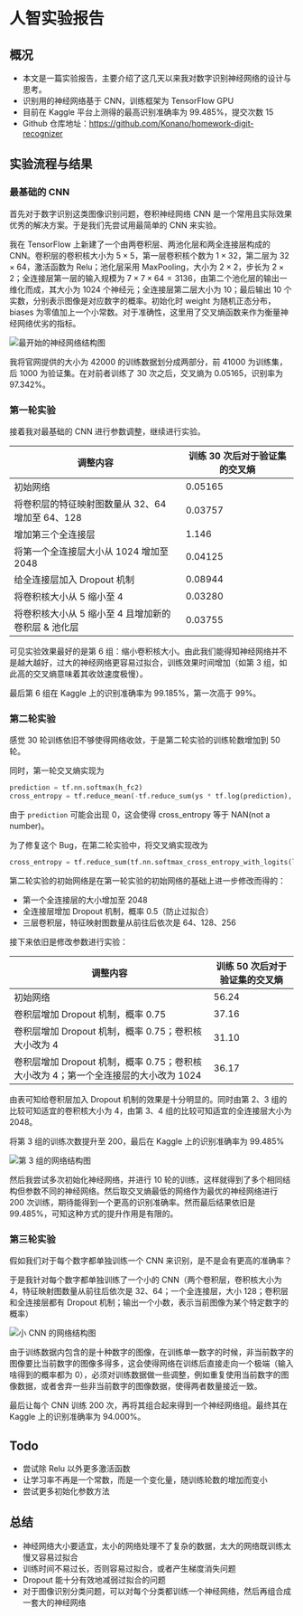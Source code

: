 # 人智实验报告

## 概况

- 本文是一篇实验报告，主要介绍了这几天以来我对数字识别神经网络的设计与思考。
- 识别用的神经网络基于 CNN，训练框架为 TensorFlow GPU
- 目前在 Kaggle 平台上测得的最高识别准确率为 99.485%，提交次数 15
- Github 仓库地址：https://github.com/Konano/homework-digit-recognizer

## 实验流程与结果

### 最基础的 CNN

首先对于数字识别这类图像识别问题，卷积神经网络 CNN 是一个常用且实际效果优秀的解决方案。于是我们先尝试用最简单的 CNN 来实验。

我在 TensorFlow 上新建了一个由两卷积层、两池化层和两全连接层构成的 CNN。卷积层的卷积核大小为 $5 \times 5$，第一层卷积核个数为 $1 \times 32$，第二层为 $32 \times 64$，激活函数为 Relu；池化层采用 MaxPooling，大小为 $2 \times 2$，步长为 $2 \times 2$；全连接层第一层的输入规模为 $7 \times 7 \times 64 = 3136$，由第二个池化层的输出一维化而成，其大小为 1024 个神经元；全连接层第二层大小为 10；最后输出 10 个实数，分别表示图像是对应数字的概率。初始化时 weight 为随机正态分布，biases 为零值加上一个小常数。对于准确性，这里用了交叉熵函数来作为衡量神经网络优劣的指标。

![最开始的神经网络结构图](pic/cnn.png)

我将官网提供的大小为 42000 的训练数据划分成两部分，前 41000 为训练集，后 1000 为验证集。在对前者训练了 30 次之后，交叉熵为 0.05165，识别率为 97.342%。

### 第一轮实验

接着我对最基础的 CNN 进行参数调整，继续进行实验。

| 调整内容                                            | 训练 30 次后对于验证集的交叉熵 |
| --------------------------------------------------- | ------------------------------ |
| 初始网络                                            | 0.05165                        |
| 将卷积层的特征映射图数量从 32、64 增加至 64、128    | 0.03757                        |
| 增加第三个全连接层                                  | 1.146                          |
| 将第一个全连接层大小从 1024 增加至 2048             | 0.04125                        |
| 给全连接层加入 Dropout 机制                         | 0.08944                        |
| 将卷积核大小从 5 缩小至 4                           | 0.03280                        |
| 将卷积核大小从 5 缩小至 4 且增加新的卷积层 & 池化层 | 0.03755                        |



可见实验效果最好的是第 6 组：缩小卷积核大小。由此我们能得知神经网络并不是越大越好，过大的神经网络更容易过拟合，训练效果时间增加（如第 3 组，如此高的交叉熵意味着其收敛速度极慢）。

最后第 6 组在 Kaggle 上的识别准确率为 99.185%，第一次高于 99%。

### 第二轮实验

感觉 30 轮训练依旧不够使得网络收敛，于是第二轮实验的训练轮数增加到 50 轮。

同时，第一轮交叉熵实现为

```python
prediction = tf.nn.softmax(h_fc2)
cross_entropy = tf.reduce_mean(-tf.reduce_sum(ys * tf.log(prediction), reduction_indices=[1]))
```

由于 `prediction` 可能会出现 0，这会使得 cross_entropy 等于 NAN(not a number)。

为了修复这个 Bug，在第二轮实验中，将交叉熵实现改为

```python
cross_entropy = tf.reduce_sum(tf.nn.softmax_cross_entropy_with_logits(logits=h_fc2, labels=ys))
```

第二轮实验的初始网络是在第一轮实验的初始网络的基础上进一步修改而得的：

- 第一个全连接层的大小增加至 2048
- 全连接层增加 Dropout 机制，概率 0.5（防止过拟合）
- 三层卷积层，特征映射图数量从前往后依次是 64、128、256

接下来依旧是修改参数进行实验：

| 调整内容 | 训练 50 次后对于验证集的交叉熵 |
| -------- | ---- |
| 初始网络 | 56.24 |
| 卷积层增加 Dropout 机制，概率 0.75 | 37.16 |
| 卷积层增加 Dropout 机制，概率 0.75；卷积核大小改为 4 | 31.10 |
| 卷积层增加 Dropout 机制，概率 0.75；卷积核大小改为 4；第一个全连接层的大小改为 1024 | 36.17 |



由表可知给卷积层加入 Dropout 机制的效果是十分明显的。同时由第 2、3 组的比较可知适宜的卷积核大小为 4，由第 3、4 组的比较可知适宜的全连接层大小为 2048。

将第 3 组的训练次数提升至 200，最后在 Kaggle 上的识别准确率为 99.485%

![第 3 组的网络结构图](pic/cnn-2.png)

然后我尝试多次初始化神经网络，并进行 10 轮的训练，这样就得到了多个相同结构但参数不同的神经网络。然后取交叉熵最低的网络作为最优的神经网络进行 200 次训练，期待能得到一个更高的识别准确率。然而最后结果依旧是 99.485%，可知这种方式的提升作用是有限的。

### 第三轮实验

假如我们对于每个数字都单独训练一个 CNN 来识别，是不是会有更高的准确率？

于是我针对每个数字都单独训练了一个小的 CNN（两个卷积层，卷积核大小为 4，特征映射图数量从前往后依次是 32、64；一个全连接层，大小 128；卷积层和全连接层都有 Dropout 机制；输出一个小数，表示当前图像为某个特定数字的概率）

![小 CNN 的网络结构图](pic/cnn-3.png)

由于训练数据内包含的是十种数字的图像，在训练单一数字的时候，非当前数字的图像要比当前数字的图像多得多，这会使得网络在训练后直接走向一个极端（输入啥得到的概率都为 0），必须对训练数据做一些调整，例如重复使用当前数字的图像数据，或者舍弃一些非当前数字的图像数据，使得两者数量接近一致。

最后让每个 CNN 训练 200 次，再将其组合起来得到一个神经网络组。最终其在 Kaggle 上的识别准确率为 94.000%。


## Todo

- 尝试除 Relu 以外更多激活函数
- 让学习率不再是一个常数，而是一个变化量，随训练轮数的增加而变小
- 尝试更多初始化参数方法

## 总结

- 神经网络大小要适宜，太小的网络处理不了复杂的数据，太大的网络既训练太慢又容易过拟合
- 训练时间不易过长，否则容易过拟合，或者产生梯度消失问题
- Dropout 能十分有效地减弱过拟合的问题
- 对于图像识别分类问题，可以对每个分类都训练一个神经网络，然后再组合成一套大的神经网络